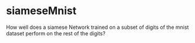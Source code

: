 # siameseMnist

How well does a siamese Network trained on a subset of digits of the mnist dataset perform on the rest of the digits?

